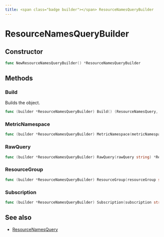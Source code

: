 ```yaml
---
title: <span class="badge builder"></span> ResourceNamesQueryBuilder
---
```

# <span class="badge builder"></span> ResourceNamesQueryBuilder

## Constructor

```go
func NewResourceNamesQueryBuilder() *ResourceNamesQueryBuilder
```
## Methods

### <span class="badge object-method"></span> Build

Builds the object.

```go
func (builder *ResourceNamesQueryBuilder) Build() (ResourceNamesQuery, error)
```

### <span class="badge object-method"></span> MetricNamespace

```go
func (builder *ResourceNamesQueryBuilder) MetricNamespace(metricNamespace string) *ResourceNamesQueryBuilder
```

### <span class="badge object-method"></span> RawQuery

```go
func (builder *ResourceNamesQueryBuilder) RawQuery(rawQuery string) *ResourceNamesQueryBuilder
```

### <span class="badge object-method"></span> ResourceGroup

```go
func (builder *ResourceNamesQueryBuilder) ResourceGroup(resourceGroup string) *ResourceNamesQueryBuilder
```

### <span class="badge object-method"></span> Subscription

```go
func (builder *ResourceNamesQueryBuilder) Subscription(subscription string) *ResourceNamesQueryBuilder
```

## See also

 * <span class="badge object-type-struct"></span> [ResourceNamesQuery](./object-ResourceNamesQuery.md)
